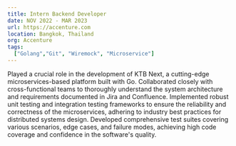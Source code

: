 ```yaml
---
title: Intern Backend Developer
date: NOV 2022 - MAR 2023
url: https://accenture.com
location: Bangkok, Thailand
org: Accenture
tags:
  ["Golang","Git", "Wiremock", "Microservice"]
---
```


Played a crucial role in the development of KTB Next, a cutting-edge microservices-based platform built with Go. Collaborated closely with cross-functional teams to thoroughly understand the system architecture and requirements documented in Jira and Confluence. Implemented robust unit testing and integration testing frameworks to ensure the reliability and correctness of the microservices, adhering to industry best practices for distributed systems design. Developed comprehensive test suites covering various scenarios, edge cases, and failure modes, achieving high code coverage and confidence in the software's quality.
